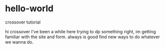 # hello-world
crossover tutorial


hi crossover
I've been a while here trying to dp something right, im getting familiar with the site and form.
always is good find new ways to do whatever we wanna do.

